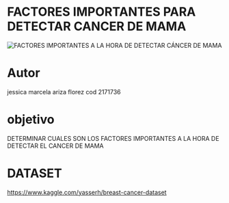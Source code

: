 
# FACTORES IMPORTANTES PARA DETECTAR CANCER DE MAMA
![FACTORES IMPORTANTES A LA HORA DE DETECTAR CÁNCER DE MAMA](https://user-images.githubusercontent.com/98856036/156943801-857f25f4-173b-413b-b0a0-7471bfed8415.png)
# Autor
jessica marcela ariza florez cod 2171736
# objetivo
DETERMINAR CUALES SON LOS FACTORES IMPORTANTES A LA HORA DE DETECTAR EL CANCER DE MAMA
# DATASET
https://www.kaggle.com/yasserh/breast-cancer-dataset


